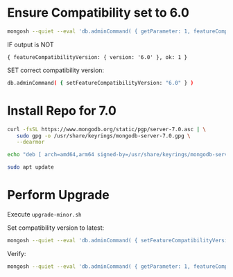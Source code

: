 # Ensure Compatibility set to 6.0

```sh
mongosh --quiet --eval 'db.adminCommand( { getParameter: 1, featureCompatibilityVersion: 1 } )'
```

IF output is NOT

```
{ featureCompatibilityVersion: { version: '6.0' }, ok: 1 }
```

SET correct compatibility version:

```sh
db.adminCommand( { setFeatureCompatibilityVersion: "6.0" } )
```

# Install Repo for 7.0

```sh
curl -fsSL https://www.mongodb.org/static/pgp/server-7.0.asc | \
   sudo gpg -o /usr/share/keyrings/mongodb-server-7.0.gpg \
   --dearmor

echo "deb [ arch=amd64,arm64 signed-by=/usr/share/keyrings/mongodb-server-7.0.gpg ] https://repo.mongodb.org/apt/ubuntu jammy/mongodb-org/7.0 multiverse" | sudo tee /etc/apt/sources.list.d/mongodb-org-7.0.list

sudo apt update
```

# Perform Upgrade

Execute `upgrade-minor.sh`

Set compatibility version to latest:

```sh
mongosh --quiet --eval 'db.adminCommand( { setFeatureCompatibilityVersion: "7.0", confirm: true } )'
```

Verify:

```sh
mongosh --quiet --eval 'db.adminCommand( { getParameter: 1, featureCompatibilityVersion: 1 } )'
```